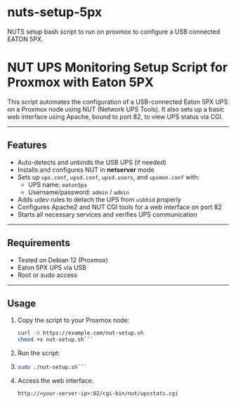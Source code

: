 # nuts-setup-5px
NUTS setup bash script to run on proxmox to configure a USB connected EATON 5PX.

# NUT UPS Monitoring Setup Script for Proxmox with Eaton 5PX

This script automates the configuration of a USB-connected Eaton 5PX UPS on a Proxmox node using NUT (Network UPS Tools). It also sets up a basic web interface using Apache, bound to port 82, to view UPS status via CGI.

---

## Features

- Auto-detects and unbinds the USB UPS (if needed)
- Installs and configures NUT in **netserver** mode
- Sets up `ups.conf`, `upsd.conf`, `upsd.users`, and `upsmon.conf` with:
  - UPS name: `eaton5px`
  - Username/password: `admin` / `admin`
- Adds udev rules to detach the UPS from `usbhid` properly
- Configures Apache2 and NUT CGI tools for a web interface on port 82
- Starts all necessary services and verifies UPS communication

---

## Requirements

- Tested on Debian 12 (Proxmox)
- Eaton 5PX UPS via USB
- Root or sudo access

---

## Usage

1. Copy the script to your Proxmox node:

   ```bash
   curl -O https://example.com/nut-setup.sh
   chmod +x nut-setup.sh```

2.	Run the script:
3.	
   ```bash
   sudo ./nut-setup.sh```

3. Access the web interface:

   ```http://<your-server-ip>:82/cgi-bin/nut/upsstats.cgi```
